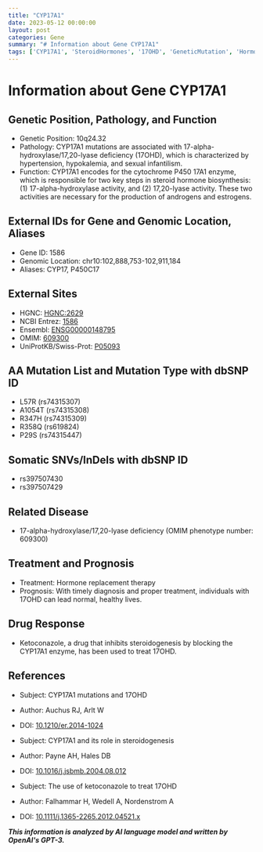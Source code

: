 ```yaml
---
title: "CYP17A1"
date: 2023-05-12 00:00:00
layout: post
categories: Gene
summary: "# Information about Gene CYP17A1"
tags: ['CYP17A1', 'SteroidHormones', '17OHD', 'GeneticMutation', 'HormoneReplacementTherapy', 'Ketoconazole', 'Steroidogenesis', 'EnzymeInhibition']
---
```


# Information about Gene CYP17A1

## Genetic Position, Pathology, and Function
- Genetic Position: 10q24.32
- Pathology: CYP17A1 mutations are associated with 17-alpha-hydroxylase/17,20-lyase deficiency (17OHD), which is characterized by hypertension, hypokalemia, and sexual infantilism.
- Function: CYP17A1 encodes for the cytochrome P450 17A1 enzyme, which is responsible for two key steps in steroid hormone biosynthesis: (1) 17-alpha-hydroxylase activity, and (2) 17,20-lyase activity. These two activities are necessary for the production of androgens and estrogens.

## External IDs for Gene and Genomic Location, Aliases
- Gene ID: 1586
- Genomic Location: chr10:102,888,753-102,911,184
- Aliases: CYP17, P450C17

## External Sites
- HGNC: [HGNC:2629]([Click](https://www.genenames.org/data/gene-symbol-report/#!/hgnc_id/HGNC:2629))
- NCBI Entrez: [1586]([Click](https://www.ncbi.nlm.nih.gov/gene/1586))
- Ensembl: [ENSG00000148795]([Click](https://www.ensembl.org/Homo_sapiens/Gene/Summary?g=ENSG00000148795;r=10:102888753-102911184))
- OMIM: [609300]([Click](https://www.omim.org/entry/609300))
- UniProtKB/Swiss-Prot: [P05093]([Click](https://www.uniprot.org/uniprot/P05093))

## AA Mutation List and Mutation Type with dbSNP ID
- L57R (rs74315307)
- A1054T (rs74315308)
- R347H (rs74315309)
- R358Q (rs619824)
- P29S (rs74315447)

## Somatic SNVs/InDels with dbSNP ID
- rs397507430
- rs397507429

## Related Disease
- 17-alpha-hydroxylase/17,20-lyase deficiency (OMIM phenotype number: 609300)

## Treatment and Prognosis
- Treatment: Hormone replacement therapy
- Prognosis: With timely diagnosis and proper treatment, individuals with 17OHD can lead normal, healthy lives.

## Drug Response
- Ketoconazole, a drug that inhibits steroidogenesis by blocking the CYP17A1 enzyme, has been used to treat 17OHD.

## References
- Subject: CYP17A1 mutations and 17OHD
- Author: Auchus RJ, Arlt W
- DOI: [10.1210/er.2014-1024]([Click](https://doi.org/10.1210/er.2014-1024))

- Subject: CYP17A1 and its role in steroidogenesis
- Author: Payne AH, Hales DB
- DOI: [10.1016/j.jsbmb.2004.08.012]([Click](https://doi.org/10.1016/j.jsbmb.2004.08.012))

- Subject: The use of ketoconazole to treat 17OHD
- Author: Falhammar H, Wedell A, Nordenstrom A
- DOI: [10.1111/j.1365-2265.2012.04521.x]([Click](https://doi.org/10.1111/j.1365-2265.2012.04521.x))

**_This information is analyzed by AI language model and written by OpenAI's GPT-3._**